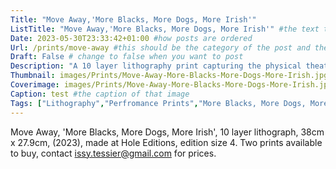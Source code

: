 ```yaml
---
Title: "Move Away,'More Blacks, More Dogs, More Irish'"
ListTitle: "Move Away,'More Blacks, More Dogs, More Irish'" #the text that is displayed below each post on the list pages
Date: 2023-05-30T23:33:42+01:00 #how posts are ordered 
Url: /prints/move-away #this should be the category of the post and then the file name e.g. /print/printfilename
Draft: False # change to false when you want to post
Description: "A 10 layer lithography print capturing the physical theatre during the performance rehersals of 'More Blacks, More Dogs, More Irish'" #Description of the post
Thumbnail: images/Prints/Move-Away-More-Blacks-More-Dogs-More-Irish.jpg #append link to image that will be shown on the list page
Coverimage: images/Prints/Move-Away-More-Blacks-More-Dogs-More-Irish.jpg #the image that will be displayed at the top of the post
Caption: test #the caption of that image
Tags: ["Lithography","Perfromance Prints","More Blacks, More Dogs, More irish"] #tags allow related content to be grouped together, add more by adding a comma to the latest tag
---
```

Move Away, 'More Blacks, More Dogs, More Irish', 10 layer lithograph, 38cm x 27.9cm, (2023), made at Hole Editions, edition size 4.
Two prints available to buy, contact issy.tessier@gmail.com for prices.